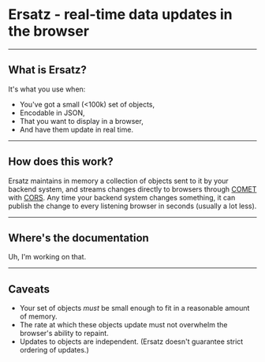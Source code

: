 # Ersatz - real-time data updates in the browser
----
## What is Ersatz?

It's what you use when:

* You've got a small (<100k) set of objects,
* Encodable in JSON,
* That you want to display in a browser,
* And have them update in real time.

----
## How does this work?

Ersatz maintains in memory a collection of objects sent to it by your backend
system, and streams changes directly to browsers through
[COMET](http://en.wikipedia.org/wiki/Comet_%28programming%29) with
[CORS](http://en.wikipedia.org/wiki/Cross-origin_resource_sharing).  Any time
your backend system changes something, it can publish the change to every
listening browser in seconds (usually a lot less).

----
## Where's the documentation

Uh, I'm working on that.

----
## Caveats

* Your set of objects *must* be small enough to fit in a reasonable amount of memory.
* The rate at which these objects update must not overwhelm the browser's ability to repaint.
* Updates to objects are independent. (Ersatz doesn't guarantee strict ordering of updates.)
